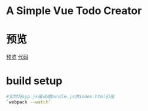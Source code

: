 # A Simple Vue Todo Creator

# 预览
[预览](https://guidetheorient.github.io/Vue-todo/)
[代码](https://github.com/guidetheorient/Vue-todo)

# build setup

``` bash
#实时将app.js编译成bundle.js供index.html引用
`webpack --watch`
